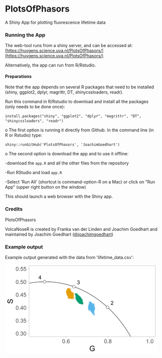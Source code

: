 # PlotsOfPhasors
A Shiny App for plotting fluorescence lifetime data

### Running the App

The web-tool runs from a shiny server, and can be accessed at: [https://huygens.science.uva.nl/PlotsOfPhasors/](https://huygens.science.uva.nl/PlotsOfPhasors/)

Alternatively, the app can run from R/Rstudio.

#### Preparations
Note that the app depends on several R packages that need to be installed (shiny, ggplot2, dplyr, magrittr, DT, shinycssloaders, readr). 

Run this command in R/Rstudio to download and install all the packages (only needs to be done once):
```
install.packages("shiny", "ggplot2", "dplyr", "magrittr", "DT", "shinycssloaders", "readr")
```
o The first option is running it directly from Github. In the command line (in R or Rstudio) type:
```
shiny::runGitHub('PlotsOfPhasors', 'JoachimGoedhart')
```
o The second option is download the app and to use it offline:

-download the `app.R` and all the other files from the repository

-Run RStudio and load `app.R`

-Select 'Run All' (shortcut is command-option-R on a Mac) or click on "Run App" (upper right button on the window)

This should launch a web browser with the Shiny app.


### Credits

PlotsOfPhasors 


VolcaNoseR is created by Franka van der Linden and Joachim Goedhart and maintained by Joachim Goedhart ([@joachimgoedhart](https://twitter.com/joachimgoedhart))

### Example output

Example output generated with the data from 'lifetime_data.csv':

![alt text](https://github.com/JoachimGoedhart/PlotsOfPhasors/blob/master/PlotsOfPhasors_1.png "Output")



